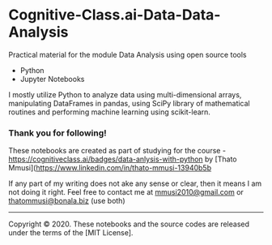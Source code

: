 # Cognitive-Class.ai-Data-Data-Analysis
Practical material for  the module Data Analysis using open source tools  

- Python
- Jupyter Notebooks

I mostly utilize Python to analyze data using multi-dimensional arrays, manipulating DataFrames in pandas, using SciPy library of mathematical routines and performing machine learning using scikit-learn.

### Thank you for following!

These notebooks are created as part of studying for the course - https://cognitiveclass.ai/badges/data-anlysis-with-python
by [Thato Mmusi](https://www.linkedin.com/in/thato-mmusi-13940b5b 

If any part of my writing does not ake any sense or clear, then it means I am not doing it right. Feel free to contact me at mmusi2010@gmail.com or thatommusi@bonala.biz (use both)

<hr>

Copyright &copy; 2020. These notebooks and the source codes are released under the terms of the [MIT License].
